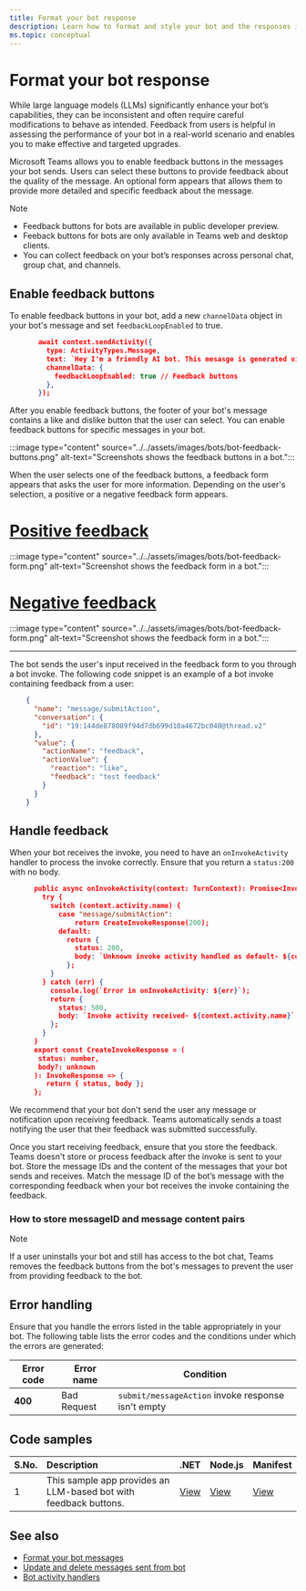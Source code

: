 ```yaml
---
title: Format your bot response
description: Learn how to format and style your bot and the responses it generates for users.
ms.topic: conceptual
---
```


# Format your bot response

While large language models (LLMs) significantly enhance your bot’s capabilities, they can be inconsistent and often require careful modifications to behave as intended. Feedback from users is helpful in assessing the performance of your bot in a real-world scenario and enables you to make effective and targeted upgrades.

Microsoft Teams allows you to enable feedback buttons in the messages your bot sends. Users can select these buttons to provide feedback about the quality of the message. An optional form appears that allows them to provide more detailed and specific feedback about the message.

> [!NOTE]
>
> * Feedback buttons for bots are available in public developer preview.
> * Feeback buttons for bots are only available in Teams web and desktop clients.
> * You can collect feedback on your bot’s responses across personal chat, group chat, and channels.

## Enable feedback buttons

To enable feedback buttons in your bot, add a new `channelData` object in your bot's message and set `feedbackLoopEnabled` to true.

```json
       await context.sendActivity({
         type: ActivityTypes.Message,
         text: `Hey I'm a friendly AI bot. This mesasge is generated via AI - ${txt}`,
         channelData: {
           feedbackLoopEnabled: true // Feedback buttons 
         },
       });
```

After you enable feedback buttons, the footer of your bot's message contains a like and dislike button that the user can select. You can enable feedback buttons for specific messages in your bot.

:::image type="content" source="../../assets/images/bots/bot-feedback-buttons.png" alt-text="Screenshots shows the feedback buttons in a bot.":::

When the user selects one of the feedback buttons, a feedback form appears that asks the user for more information. Depending on the user's selection, a positive or a negative feedback form appears.

# [Positive feedback](#tab/pos)

:::image type="content" source="../../assets/images/bots/bot-feedback-form.png" alt-text="Screenshot shows the feedback form in a bot.":::

# [Negative feedback](#tab/neg)

:::image type="content" source="../../assets/images/bots/bot-feedback-form.png" alt-text="Screenshot shows the feedback form in a bot.":::

---

The bot sends the user's input received in the feedback form to you through a bot invoke. The following code snippet is an example of a bot invoke containing feedback from a user:

```json
    {
      "name": "message/submitAction",
      "conversation": {
        "id": "19:144de878089f94d7db699d10a4672bc040@thread.v2"
      },
      "value": {
        "actionName": "feedback",
        "actionValue": {
          "reaction": "like",
          "feedback": "test feedback"
        }
      }
    }
```

## Handle feedback

When your bot receives the invoke, you need to have an `onInvokeActivity` handler to process the invoke correctly. Ensure that you return a `status:200` with no body.

```json
      public async onInvokeActivity(context: TurnContext): Promise<InvokeResponse> {
        try {
          switch (context.activity.name) {
            case "message/submitAction":
                return CreateInvokeResponse(200);
            default:
              return {
                status: 200,
                body: `Unknown invoke activity handled as default- ${context.activity.name}`,
              };
          }
        } catch (err) {
          console.log(`Error in onInvokeActivity: ${err}`);
          return {
            status: 500,
            body: `Invoke activity received- ${context.activity.name}`,
          };
        }
      }
      export const CreateInvokeResponse = (
       status: number,
       body?: unknown
      ): InvokeResponse => {
         return { status, body };
      };
```

We recommend that your bot don't send the user any message or notification upon receiving feedback. Teams automatically sends a toast notifying the user that their feedback was submitted successfully.

Once you start receiving feedback, ensure that you store the feedback. Teams doesn't store or process feedback after the invoke is sent to your bot. Store the message IDs and the content of the messages that your bot sends and receives. Match the message ID of the bot’s message with the corresponding feedback when your bot receives the invoke containing the feedback.

### How to store messageID and message content pairs

> [!NOTE]
> If a user uninstalls your bot and still has access to the bot chat, Teams removes the feedback buttons from the bot's messages to prevent the user from providing feedback to the bot.

## Error handling

Ensure that you handle the errors listed in the table appropriately in your bot. The following table lists the error codes and the conditions under which the errors are generated:

| Error code | Error name | Condition |
| --------- | --------------- | -------- |
| **400** | Bad Request | `submit/messageAction` invoke response isn't empty |

## Code samples

| S.No. | Description | .NET | Node.js | Manifest |
|:--|:--|:--|---|---|
| 1 | This sample app provides an LLM-based bot with feedback buttons. | [View](https://github.com/OfficeDev/Microsoft-Teams-Samples) | [View](https://github.com/OfficeDev/Microsoft-Teams-Samples) | [View](https://github.com/OfficeDev/Microsoft-Teams-Samples) |

## See also

* [Format your bot messages](format-your-bot-messages.md)
* [Update and delete messages sent from bot](update-and-delete-bot-messages.md)
* [Bot activity handlers](../bot-basics.md)

